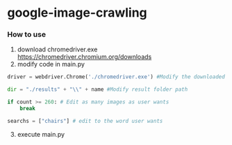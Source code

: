 # google-image-crawling

### How to use 
1. download chromedriver.exe  
   https://chromedriver.chromium.org/downloads
2. modify code in main.py
```python
driver = webdriver.Chrome('./chromedriver.exe') #Modify the downloaded chromedriver path

dir = "./results" + "\\" + name #Modify result folder path

if count >= 260: # Edit as many images as user wants
    break

searchs = ["chairs"] # edit to the word user wants
```
3. execute main.py